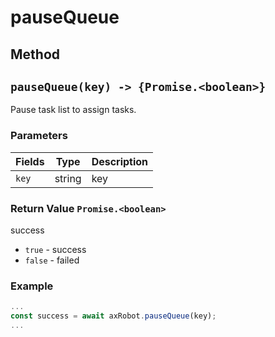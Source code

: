 # pauseQueue

## Method

## `pauseQueue(key) -> {Promise.<boolean>}`

Pause task list to assign tasks.

### Parameters

| Fields         | Type           | Description            |
| ------ | ----------------------------- | -------- |
| `key` | string | key |

### Return Value `Promise.<boolean>`

success

* `true` - success
* `false` - failed

### Example

```javascript
...
const success = await axRobot.pauseQueue(key);
...
```



